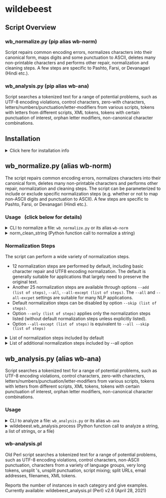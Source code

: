 # wildebeest

## Script Overview

### wb_normalize.py (pip alias wb-norm)

Script repairs common encoding errors, normalizes characters into their canonical form, maps digits and some
punctuation to ASCII, deletes many non-printable characters and performs other repair, normalization and cleaning steps.
A few steps are specific to Pashto, Farsi, or Devanagari (Hindi etc.).

### wb_analysis.py (pip alias wb-ana)

Script searches a tokenized text for a range of potential problems,
such as UTF-8 encoding violations, control characters, zero-with characters,
letters/numbers/punctuation/letter-modifiers from various scripts,
tokens with letters from different scripts, XML tokens, tokens with certain
punctuation of interest, orphan letter modifiers, non-canonical character
combinations.

## Installation

<details>
<summary>Click here for installation info</summary>

```bash
# from PyPi (after public release)
pip install wildebeest-nlp

# Latest master branch: either https or git/ssh 
pip install git+https://github.com/uhermjakob/wildebeest.git

# For editing/development
git clone https://github.com/uhermjakob/wildebeest.git
# or git clone git://github.com/uhermjakob/wildebeest.git
cd wildebeest
pip install --editable .   # run it from dir having setup.py
```

After a pip-install, you can call the program aliases `wb-norm` and `wb-ana`.

To call the Python scripts `wb_normalize.py` and `wb_analysis.py` directly (even without pip-install), make sure that 
1. `wb_normalize.py` and `wb_analysis.py` are executable (i.e. 'x' mode bits are set) 
2. your $PYTHONPATH includes the directory in which this README file resides in ("outer wildebeest") and
3. your $PATH includes the directory that includes `wb_normalize.py` and `wb_analysis.py` ("inner wildebeest")

</details>
  
## wb_normalize.py (alias wb-norm)

The script repairs common encoding errors, normalizes characters into their canonical form,
deletes many non-printable characters and performs other repair, normalization and cleaning steps.
The script can be parameterized to include or exclude specific normalization steps (e.g. whether
or not to map non-ASCII digits and punctuation to ASCII).
A few steps are specific to Pashto, Farsi, or Devanagari (Hindi etc.).

### Usage &nbsp; (click below for details)
<details>
<summary>CLI to normalize a file: <code>wb_normalize.py</code> or its alias <code>wb-norm</code> </summary>

```
usage: wb-norm [-h] [-i INPUT-FILENAME] [-o OUTPUT-FILENAME] [--lc LANGUAGE-CODE] [--skip NORM-STEPS]
               [--add NORM-STEPS] [--all] [--all-except NORM-STEPS] [--only NORM-STEPS] [-v] [--version]
# or wb_normalize.py [-h] ...

Normalizes and cleans a given text

options:
  -h, --help            show this help message and exit
  -i INPUT-FILENAME, --input INPUT-FILENAME
                        (default: STDIN)
  -o OUTPUT-FILENAME, --output OUTPUT-FILENAME
                        (default: STDOUT)
  --lc LANGUAGE-CODE    ISO 639-3, e.g. 'fas' for Persian
  --skip NORM-STEPS     perform all default normalization/cleaning steps except those specified in comma-separated list
                        (default normalization/cleaning steps: repair-encoding-errors,del-surrogate,del-ctrl-char,
                        del-tatweel,core-compat,pres-form,hangul,repair-combining,combining-compose,combining-decompose,
                        repair-xml,repair-url-escapes)
  --add NORM-STEPS      perform all default normalization/cleaning steps plus those specified in comma-separated list 
                        (non-default normalization/cleaning steps: del-zero-width,del-arabic-diacr,del-hebrew-diacr,
                        ligatures,signs-and-symbols,cjk,width,font,small,vertical,enclosure,punct,punct-dash,punct-arabic,
                        punct-cjk,punct-greek,punct-misc-f,space,digit,arabic-char,farsi-char,pashto-char,georgian-char,
                        look-alike,repair-token)
  --all                 perform all normalization/cleaning steps, i.e. repair-encoding-errors,del-surrogate,
                        del-zero-width,del-ctrl-char,del-tatweel,del-arabic-diacr,del-hebrew-diacr,core-compat,pres-form,
                        ligatures,signs-and-symbols,cjk,width,font,small,vertical,enclosure,hangul,repair-combining,
                        combining-compose,combining-decompose,punct,punct-dash,punct-arabic,punct-cjk,punct-greek,
                        punct-misc-f,space,digit,arabic-char,farsi-char,pashto-char,georgian-char,look-alike,repair-xml,
                        repair-url-escapes,repair-token
  --all-except NORM-STEPS
                        perform all normalization/cleaning steps except those specified in comma-separated list
  --only NORM-STEPS     perform only normalization/cleaning steps specified in comma-separated list
  -v, --verbose         write change log etc. to STDERR
  --version             show program's version number and exit
```
Examples:
```
wb-norm -h  # for full usage info
wb-norm --version
wb-norm --lc fas -i wildebeest-test.txt -o wildebeest-test-norm.txt
wb-norm --lc fas --verbose --skip del-ctrl-char,del-tatweel < wildebeest-test.txt > wildebeest-test-norm-custom.txt
wb-norm --all < wildebeest-test.txt > wildebeest-test-norm-all.txt
wb-norm --all-except del-arabic-diacr, del-hebrew-diacr < wildebeest-test.txt
wb-norm --only del-arabic-diacr, del-hebrew-diacr < wildebeest-test.txt
wb-norm --add del-arabic-diacr, del-hebrew-diacr --skip del-ctrl-char, del-tatweel < wildebeest-test.txt
```
or
```
wb_normalize.py -h  # for full usage info
wb_normalize.py --version
wb_normalize.py --lc fas -i wildebeest-test.txt -o wildebeest-test-norm.txt
wb_normalize.py --lc fas --verbose --skip del-ctrl-char,del-tatweel < wildebeest-test.txt > wildebeest-test-norm-custom.txt
wb_normalize.py --all < wildebeest-test.txt > wildebeest-test-norm-all.txt
wb_normalize.py --all-except del-arabic-diacr,del-hebrew-diacr < wildebeest-test.txt
wb_normalize.py --only del-arabic-diacr,del-hebrew-diacr < wildebeest-test.txt
wb_normalize.py --add del-arabic-diacr,del-hebrew-diacr --skip del-ctrl-char,del-tatweel < wildebeest-test.txt
```

Note: For robustness regarding input files that do not fully conform to UTF8, please use -i (rather than STDIN), as it includes UTF8-encoding error handling.
</details>

<details>
<summary>norm_clean_string (Python function call to normalize a string)</summary>

Note: Please make sure that your $PYTHONPATH includes the directory in which this README file resides.
```python 
from wildebeest.normalize import Wildebeest
wb = Wildebeest()
ht = {}                             # dictionary sets/resets steps to be skipped (default: not skipped)
# ht['SKIP-punct-dash'] = 1         # optionally skip normalization of ndash, mdash etc. to ASCII hyphen-minus.
# ht['SKIP-enclosure'] = 1          # optionally skip 'enclosure' normalization
# ht['SKIP-del-arabic-diacr'] = 1   # optionally skip 'delete arabic diacritic' normalization
wb.load_look_alike_file()           # optional
print(wb.norm_clean_string('🄐…25kmÂ²', ht, lang_code='eng'))
print(wb.norm_clean_string('೧೯೨೩', ht, lang_code='kan'))
``` 
</details>

### Normalization Steps

The script can perform a wide variety of normalization steps.

* 12 normalization steps are performed by default, including basic character repair and UTF8 encoding normalization. The default is generally suitable for applications that largely need to preserve the original text.
* Another 25 normalization steps are available through options `--add (list of steps)`, `--all`, `--all-except (list of steps)`. The `--all` and `--all-excpet` settings are suitable for many NLP applications.
* Default normalization steps can be disabled by option `--skip (list of steps)`.
* Option `--only (list of steps)` applies only the normalization steps listed (without default normalization steps unless explicitly listed).
* Option `--all-except (list of steps)` is equivalent to `--all --skip (list of steps)`

<details>
<summary>List of normalization steps included by default</summary>

* `repair-encoding-errors` The script generally expects input encoded in UTF8. However, it will recognize and repair some common text encoding errors:
  -  (Some) text is still encoded in Windows1252 or Latin1. Any byte that is not part of a well-formed UTF8 character will be interpreted as a Windows1252 character (and mapped to UTF8). This includes printable Latin1 characters as a subset.
  - Text in Windows1252 was incorrectly converted to UTF8 by a Latin1-to-UTF8 converter. This maps Windows1252 characters \x80-\x9F to \u0080-\uu009F, which is the Unicode block of C1 control characters. These C1 control characters are extremely rare, and so our script will interpret such C1 control characters as ill-converted Windows1252 characters, as do many major software applications such as Google Chrome, Microsoft Outlook, Github (text files) and PyCharm (where they are often displayed in a slightly different form).
  -  Text in Windows1252 or Latin1 was converted twice, using some combination of Latin1-to-UTF8 converter and Windows1252-to-UTF converter; or a file already in UTF8 was incorrectly subjected to another conversion. Sample *wildebeest* repair:
    - Input: Donât tell your âfiancÃ©â â SchÃ¶ne GrÃ¼Ãe aus MÃ¤hrenâ¦ â Ma sÅur trouve Ã§a Â«bÃªteÂ». Â¡CoÃ±o! â¬50 â¢ 25kmÂ² â¢ Â½Âµm
    - Output: Don’t tell your “fiancé” — Schöne Grüße aus Mähren… – Ma sœur trouve ça «bête». ¡Coño! €50 • 25km² • ½µm
* `del-surrogate` deletes surrogate characters (representing non-UTF8 characters in input), alternative/backup to windows-1252
* `del-ctrl-char` deletes control characters (expect tab and linefeed), some variation selectors
* `del-tatweel` deletes Arabic tatweel (a text alignment character that increases the distance between Arabic letters)
* `core-compat` normalizes Hangul Compatibility characters to Unicode standard Hangul characters
* `pres-form` e.g. maps from presentation form (isolated, initial, medial, final) to standard form
* `hangul` combine Hangul jamos onto Hangul syllables
* `repair-combining` e.g. order of nukta/vowel-sign
* `combining-compose` e.g. applies combining-modifiers to preceding character, e.g. ö (o +  ̈) -> ö
* `combining-decompose` e.g. for some Indian characters, splits off Nukta
* `repair-xml` e.g. repairs multi-escaped tokens such as &amp;quot; or &amp;amp;#x200C;
* `repair-url-escapes` e.g. repairs multi-escaped url substrings such as Jo%25C3%25ABlle_Aubron
</details>

<details>
<summary>List of additional normalization steps included by --all option</summary>

* `del-zero-width` deletes zero-width characters, byte order mark, directional marks, join marks
* `arabic-char` to Arabic canonical forms, e.g. maps Farsi kaf/yeh to Arabic versions
* `farsi-char` to Farsi canonical forms, e.g. maps Arabic yeh, kaf to Farsi versions
* `pashto-char` to Pashto canonical forms, e.g. maps Arabic kaf to Farsi version
* `georgian-char` to Georgian canonical forms, e.g. to standard script, map archaic characters
* `ligatures` e.g. decomposes non-Arabic ligatures (e.g. ĳ, ﬃ, Ǆ, ﬓ)
* `signs-and-symbols` e.g. maps symbols (e.g. kappa symbol) and signs (e.g. micro sign µ)
* `cjk` e.g. CJK square composites (e.g. ㋀㏾)
* `width` e.g. maps fullwidth and halfwidth characters to ASCII, e.g. Ａ to A
* `font` maps font-variations characters such as ℂ, ℹ, 𝒜 to regular characters
* `small` maps small versions of characters to normal versions, such as small ampersand ﹠ to regular &
* `vertical` maps vertical versions of punctuation characters with normal horizontal version, such as vertical em-dash ︱ to horizontal em-dash —
* `enclosure` decomposes circled, squared and parenthesized characters, e.g. 🄐 to (A)
* `del-arabic-diacr` e.g. deletes optional Arabic diacritics such as fatha, damma, kasra
* `del-hebrew-diacr` e.g. deletes Hebrew points
* `digit` e.g. maps decimal-system digits of 54 scripts to ASCII digits
* `punct` e.g. maps ellipsis … to periods ... and two-dot-lead ‥ to ..; a few math symbols ∭; ⒛ 🄆 
* `punct-dash` e.g. maps various dashes, hyphens, minus signs to ASCII hyphen-minus
* `punct-arabic` e.g. Arabic exclamation mark etc. to ASCII equivalent
* `punct-cjk` e.g. Chinese Ideographic Full Stop etc. to ASCII equivalent
* `punct-greek` e.g. Greek question mark etc. to ASCII equivalent
* `punct-misc-f` e.g. Tibetan punctuation to ASCII equivalent
* `space` e.g. maps non-zero spaces to normal space
* `look-alike` normalizes Latin/Cyrillic/Greek look-alike characters, e.g. Latin character A to Greek Α (capital alpha) in otherwise Greek word
* `repair-token` e.g. splits +/-/*/digits off Arabic words; maps not-sign inside Arabic to token-separating hyphen
</details>

## wb_analysis.py (alias wb-ana)

Script searches a tokenized text for a range of potential problems,
such as UTF-8 encoding violations, control characters, zero-with characters,
letters/numbers/punctuation/letter-modifiers from various scripts,
tokens with letters from different scripts, XML tokens, tokens with certain
punctuation of interest, orphan letter modifiers, non-canonical character
combinations.

### Usage

<details>
<summary>CLI to analyze a file: <code>wb_analysis.py</code> or its alias <code>wb-ana</code> </summary>

```
usage: wb-ana  [-h] [-i INPUT-FILENAME] [--batch BATCH] [-s] [-o OUTPUT-FILENAME] [-j JSON-OUTPUT-FILENAME] [--file_id FILE_ID]
               [--lc LANGUAGE-CODE] [-v] [-pb] [-n MAX_CASES] [-x MAX_EXAMPLES] [-r REF-FILENAME] [--version]
# or wb_analysis.py  [-h] ... 
  
Analyzes a given text for a wide range of anomalies

options:
  -h, --help            show this help message and exit
  -i INPUT-FILENAME, --input INPUT-FILENAME
                        (default: STDIN)
  --batch BATCH_DIR     Directory with batch of input files (BATCH_DIR/*.txt)
  -s, --summary         single summary line per file
  -o OUTPUT-FILENAME, --output OUTPUT-FILENAME
                        (default: STDOUT)
  -j JSON-OUTPUT-FILENAME, --json JSON-OUTPUT-FILENAME
                        (default: None)
  --file_id FILE_ID
  --lc LANGUAGE-CODE    ISO 639-3, e.g. 'fas' for Persian
  -v, --verbose         write change log etc. to STDERR
  -pb, --progress_bar   Show progress bar
  -n MAX_CASES, --max_cases MAX_CASES
                        max number of cases per group
  -x MAX_EXAMPLES, --max_examples MAX_EXAMPLES
                        max number of examples per line
  -r REF-FILENAME, --ref_id_file REF-FILENAME
                        (optional file with sentence reference IDs)
  --version             show program's version number and exit
```

Examples:
```
wb-ana --help
echo 'Hеllο!' | wb-ana
# cd to inner wildebeest that contains test/data
wb-ana -i test/data/hello.txt
wb-ana -i test/data/wildebeest-test.txt -o test/data/wildebeest-test-out
wb-ana --batch test/data/phrasebook -s -o test/data/phrasebook-dir-out
wb-ana -i test/data/phrasebook/deu.txt -r test/data/phrasebook/eng.txt -o test/data/phrasebook-deu-out
wb-ana -i test/data/wildebeest-test-invalid-utf8.txt
```
or
```
wb_analysis.py --help
echo 'Hеllο!' | wb_analysis.py
wb_analysis.py -i test/data/hello.txt
wb_analysis.py -i test/data/wildebeest-test.txt -o test/data/wildebeest-test-out
wb_analysis.py --batch test/data/phrasebook -s -o test/data/phrasebook-dir-out
wb_analysis.py -i test/data/phrasebook/deu.txt -r test/data/phrasebook/eng.txt -o test/data/phrasebook-deu-out
wb_analysis.py -i test/data/wildebeest-test-invalid-utf8.txt
```
</details>

<details>
<summary>wildebeest.wb_analysis.process (Python function call to analyze a string, a list of strings, or a file)</summary>

Note: Please make sure that your $PYTHONPATH includes the directory in which this README file resides.
```python 
import sys
import wildebeest.wb_analysis as wb_ana
wb = wb_ana.process(string="Hеllο!")
wb.pretty_print(sys.stdout)  # pretty-print with OVERVIEW and DETAIL sections to STDOUT  
```
  
```python 
import wildebeest.wb_analysis as wb_ana
wb = wb_ana.process(strings=["Hеllο!", "Tschüß"])
print(wb.analysis)  # print analysis object (nested dictionary)
```

Assuming an input file `corpus.txt`, e.g. built by:
```bash
printf 'Hеllο!\nTschüß\n' > corpus.txt
```
  
```python 
import wildebeest.wb_analysis as wb_ana
wb = wb_ana.process(in_file='corpus.txt')
print(wb.analysis)
```
  
```python 
import wildebeest.wb_analysis as wb_ana
with open(f'out.txt', 'w') as out, open('out.json', 'w') as json:
    wb_ana.process(in_file='corpus.txt', pp_output=out, json_output=json)
```  
</details>

### wb-analysis.pl

Old Perl script searches a tokenized text for a range of potential problems,
such as UTF-8 encoding violations, control characters, non-ASCII punctuation,
characters from a variety of language groups, very long tokens, unsplit 's,
unsplit punctuation, script mixing; split URLs, email addresses, filenames,
XML tokens.

Reports the number of instances in each category and give examples.
Currently available: wildebeest_analysis.pl (Perl) v2.6 (April 28, 2021)
